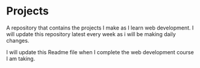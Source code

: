 # Projects
A repository that contains the projects I make as I learn web development. I will update this repository latest every week as i will be making daily changes.

I will update this Readme file when I complete the web development course I am taking.
